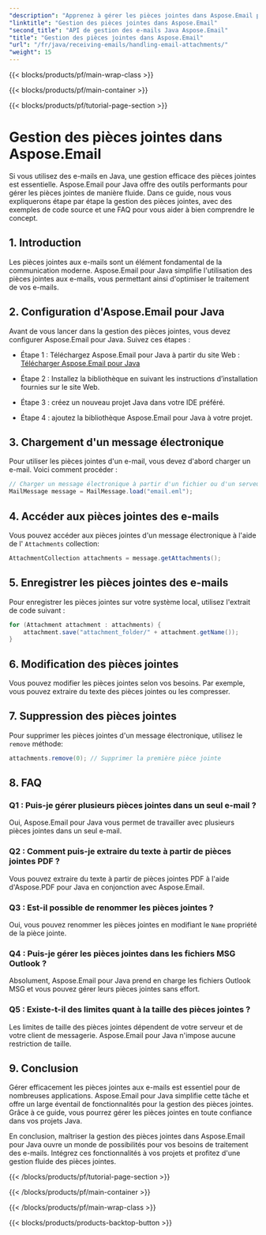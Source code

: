 ```yaml
---
"description": "Apprenez à gérer les pièces jointes dans Aspose.Email pour Java. Guide étape par étape avec code source et FAQ pour une gestion efficace des pièces jointes."
"linktitle": "Gestion des pièces jointes dans Aspose.Email"
"second_title": "API de gestion des e-mails Java Aspose.Email"
"title": "Gestion des pièces jointes dans Aspose.Email"
"url": "/fr/java/receiving-emails/handling-email-attachments/"
"weight": 15
---
```


{{< blocks/products/pf/main-wrap-class >}}

{{< blocks/products/pf/main-container >}}

{{< blocks/products/pf/tutorial-page-section >}}

# Gestion des pièces jointes dans Aspose.Email


Si vous utilisez des e-mails en Java, une gestion efficace des pièces jointes est essentielle. Aspose.Email pour Java offre des outils performants pour gérer les pièces jointes de manière fluide. Dans ce guide, nous vous expliquerons étape par étape la gestion des pièces jointes, avec des exemples de code source et une FAQ pour vous aider à bien comprendre le concept.

## 1. Introduction

Les pièces jointes aux e-mails sont un élément fondamental de la communication moderne. Aspose.Email pour Java simplifie l'utilisation des pièces jointes aux e-mails, vous permettant ainsi d'optimiser le traitement de vos e-mails.

## 2. Configuration d'Aspose.Email pour Java

Avant de vous lancer dans la gestion des pièces jointes, vous devez configurer Aspose.Email pour Java. Suivez ces étapes :

- Étape 1 : Téléchargez Aspose.Email pour Java à partir du site Web : [Télécharger Aspose.Email pour Java](https://releases.aspose.com/email/java/)

- Étape 2 : Installez la bibliothèque en suivant les instructions d’installation fournies sur le site Web.

- Étape 3 : créez un nouveau projet Java dans votre IDE préféré.

- Étape 4 : ajoutez la bibliothèque Aspose.Email pour Java à votre projet.

## 3. Chargement d'un message électronique

Pour utiliser les pièces jointes d'un e-mail, vous devez d'abord charger un e-mail. Voici comment procéder :

```java
// Charger un message électronique à partir d'un fichier ou d'un serveur
MailMessage message = MailMessage.load("email.eml");
```

## 4. Accéder aux pièces jointes des e-mails

Vous pouvez accéder aux pièces jointes d'un message électronique à l'aide de l' `Attachments` collection:

```java
AttachmentCollection attachments = message.getAttachments();
```

## 5. Enregistrer les pièces jointes des e-mails

Pour enregistrer les pièces jointes sur votre système local, utilisez l'extrait de code suivant :

```java
for (Attachment attachment : attachments) {
    attachment.save("attachment_folder/" + attachment.getName());
}
```

## 6. Modification des pièces jointes

Vous pouvez modifier les pièces jointes selon vos besoins. Par exemple, vous pouvez extraire du texte des pièces jointes ou les compresser.

## 7. Suppression des pièces jointes

Pour supprimer les pièces jointes d'un message électronique, utilisez le `remove` méthode:

```java
attachments.remove(0); // Supprimer la première pièce jointe
```

## 8. FAQ

### Q1 : Puis-je gérer plusieurs pièces jointes dans un seul e-mail ?

Oui, Aspose.Email pour Java vous permet de travailler avec plusieurs pièces jointes dans un seul e-mail.

### Q2 : Comment puis-je extraire du texte à partir de pièces jointes PDF ?

Vous pouvez extraire du texte à partir de pièces jointes PDF à l'aide d'Aspose.PDF pour Java en conjonction avec Aspose.Email.

### Q3 : Est-il possible de renommer les pièces jointes ?

Oui, vous pouvez renommer les pièces jointes en modifiant le `Name` propriété de la pièce jointe.

### Q4 : Puis-je gérer les pièces jointes dans les fichiers MSG Outlook ?

Absolument, Aspose.Email pour Java prend en charge les fichiers Outlook MSG et vous pouvez gérer leurs pièces jointes sans effort.

### Q5 : Existe-t-il des limites quant à la taille des pièces jointes ?

Les limites de taille des pièces jointes dépendent de votre serveur et de votre client de messagerie. Aspose.Email pour Java n'impose aucune restriction de taille.

## 9. Conclusion

Gérer efficacement les pièces jointes aux e-mails est essentiel pour de nombreuses applications. Aspose.Email pour Java simplifie cette tâche et offre un large éventail de fonctionnalités pour la gestion des pièces jointes. Grâce à ce guide, vous pourrez gérer les pièces jointes en toute confiance dans vos projets Java.

En conclusion, maîtriser la gestion des pièces jointes dans Aspose.Email pour Java ouvre un monde de possibilités pour vos besoins de traitement des e-mails. Intégrez ces fonctionnalités à vos projets et profitez d'une gestion fluide des pièces jointes.

{{< /blocks/products/pf/tutorial-page-section >}}

{{< /blocks/products/pf/main-container >}}

{{< /blocks/products/pf/main-wrap-class >}}

{{< blocks/products/products-backtop-button >}}